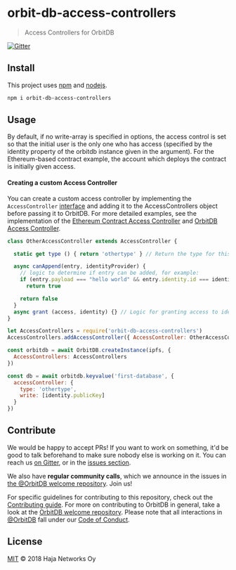 # orbit-db-access-controllers

> Access Controllers for OrbitDB

[![Gitter](https://img.shields.io/gitter/room/nwjs/nw.js.svg)](https://gitter.im/orbitdb/Lobby)

## Install

This project uses [npm](http://npmjs.com/) and [nodejs](https://nodejs.org/).

```sh
npm i orbit-db-access-controllers
```

## Usage

By default, if no write-array is specified in options, the access control is set so that the initial user is the only one who has access (specified by the identity property of the orbitdb instance given in the argument). For the Ethereum-based contract example, the account which deploys the contract is initially given access.

#### Creating a custom Access Controller

You can create a custom access controller by implementing the `AccessController` [interface](https://github.com/orbitdb/orbit-db-access-controllers/blob/master/src/access-controller-interface.js) and adding it to the AccessControllers object before passing it to OrbitDB. For more detailed examples, see the implementation of the [Ethereum Contract Access Controller](https://github.com/orbitdb/orbit-db-access-controllers/blob/master/src/contract-access-controller.js) and [OrbitDB Access Controller](https://github.com/orbitdb/orbit-db-access-controllers/blob/master/src/orbitdb-access-controller.js).

```javascript
class OtherAccessController extends AccessController {

  static get type () { return 'othertype' } // Return the type for this controller

  async canAppend(entry, identityProvider) {
    // logic to determine if entry can be added, for example:
    if (entry.payload === "hello world" && entry.identity.id === identity.id && identityProvider.verifyIdentity(entry.identity))
      return true

    return false
  }
  async grant (access, identity) {} // Logic for granting access to identity
}

let AccessControllers = require('orbit-db-access-controllers')
AccessControllers.addAccessController({ AccessController: OtherAccessController })

const orbitdb = await OrbitDB.createInstance(ipfs, {
  AccessControllers: AccessControllers
})

const db = await orbitdb.keyvalue('first-database', {
  accessController: {
    type: 'othertype',
    write: [identity.publicKey]
  }
})
```

## Contribute

We would be happy to accept PRs! If you want to work on something, it'd be good to talk beforehand to make sure nobody else is working on it. You can reach us [on Gitter](https://gitter.im/orbitdb/Lobby), or in the [issues section](https://github.com/orbitdb/orbit-db-access-controllers/issues).

We also have **regular community calls**, which we announce in the issues in [the @OrbitDB welcome repository](https://github.com/orbitdb/welcome/issues). Join us!


For specific guidelines for contributing to this repository, check out the [Contributing guide](CONTRIBUTING.md). For more on contributing to OrbitDB in general, take a look at the [OrbitDB welcome repository](https://github.com/orbitdb/welcome). Please note that all interactions in [@OrbitDB](https://github.com/orbitdb) fall under our [Code of Conduct](CODE_OF_CONDUCT.md).

## License

[MIT](LICENSE) © 2018 Haja Networks Oy
